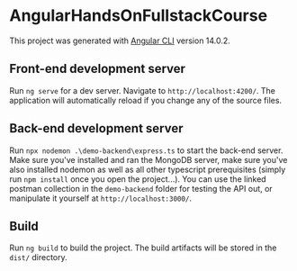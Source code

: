 # AngularHandsOnFullstackCourse

This project was generated with [Angular CLI](https://github.com/angular/angular-cli) version 14.0.2.

## Front-end development server

Run `ng serve` for a dev server. Navigate to `http://localhost:4200/`. The application will automatically reload if you change any of the source files.

## Back-end development server

Run `npx nodemon .\demo-backend\express.ts` to start the back-end server. Make sure you've installed and ran the MongoDB server, make sure you've also installed nodemon as well as all other typescript prerequisites (simply run `npm install` once you open the project...). You can use the linked postman collection in the `demo-backend` folder for testing the API out, or manipulate it yourself at `http://localhost:3000/`.

## Build

Run `ng build` to build the project. The build artifacts will be stored in the `dist/` directory.
